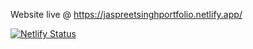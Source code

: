 Website live @ https://jaspreetsinghportfolio.netlify.app/

[![Netlify Status](https://api.netlify.com/api/v1/badges/53c76c6f-b476-4355-9f4e-a96dc51c1021/deploy-status)](https://app.netlify.com/sites/jaspreetsinghportfolio/deploys)
 
